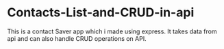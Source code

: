 # Contacts-List-and-CRUD-in-api
This is a contact Saver app which i made using express. It takes data from api and can also handle CRUD operations on API.
